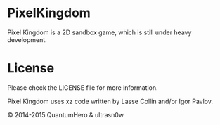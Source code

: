 # PixelKingdom
Pixel Kingdom is a 2D sandbox game, which is still under heavy development.






# License
Please check the LICENSE file for more information.

Pixel Kingdom uses xz code written by Lasse Collin and/or Igor Pavlov.

© 2014-2015 QuantumHero & ultrasn0w
